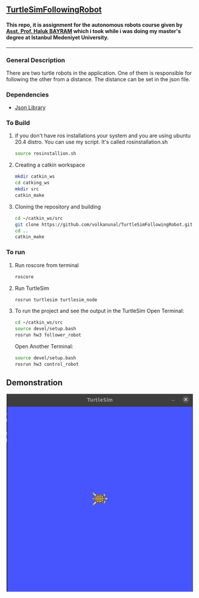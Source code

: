 ## <u>TurtleSimFollowingRobot </u>
#### This repo, it is assignment for the autonomous robots course given by [Asst. Prof. Haluk BAYRAM](https://avesis.medeniyet.edu.tr/haluk.bayram) which i took while  i was doing my master's degree at Istanbul Medeniyet University.
-----------

### General Description
There are two turtle robots in the application. One of them is responsible for following the other from a distance. The distance can be set in the json file.

### Dependencies
- [Json Library](https://github.com/eteran/cpp-json)
### To Build
1. if you don't have ros installations your system and you are using ubuntu 20.4 distro. You can use my script. It's called rosinstallation.sh
    ```bash
    source rosinstallion.sh
    ```
2. Creating a catkin workspace
    ```bash
    mkdir catkin_ws
    cd catking_ws
    mkdir src
    catkin_make
    ```
3. Cloning the repository and building
    ```bash
    cd ~/catkin_ws/src
    git clone https://github.com/volkanunal/TurtleSimFollowingRobot.git
    cd ..
    catkin_make
    ```

### To run
1. Run roscore from terminal
    ```bash
    roscore
    ```
2. Run TurtleSim 
    ```bash
    rosrun turtlesim turtlesim_node
    ```
3. To run the project and see the output in the TurtleSim
    Open Terminal:
    ```bash
    cd ~/catkin_ws/src
    source devel/setup.bash
    rosrun hw3 follower_robot
    ```
    Open Another Terminal:
    ```bash
    source devel/setup.bash
    rosrun hw3 control_robot
    ```

## Demonstration

<p align="center">
  <img src="output/output.gif" />
</p>

    

      
    
